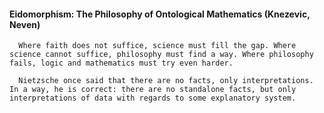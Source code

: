 #### Eidomorphism: The Philosophy of Ontological Mathematics (Knezevic, Neven)
      Where faith does not suffice, science must fill the gap. Where science cannot suffice, philosophy must find a way. Where philosophy fails, logic and mathematics must try even harder.

      Nietzsche once said that there are no facts, only interpretations. In a way, he is correct: there are no standalone facts, but only interpretations of data with regards to some explanatory system.

